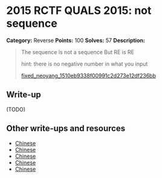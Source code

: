 # 2015 RCTF QUALS 2015: not sequence

**Category:** Reverse
**Points:** 100
**Solves:** 57
**Description:**

> The sequence is not a sequence But RE is RE
> 
> 
> hint: there is no negative number in what you input
> 
> 
> [fixed_neoyang_1510eb9338f00991c2d273e12df236bb](./fixed_neoyang_1510eb9338f00991c2d273e12df236bb)


## Write-up

(TODO)

## Other write-ups and resources

* [Chinese](https://www.iret.xyz/article.aspx/rctf2015_reverse)
* [Chinese](http://bobao.360.cn/ctf/learning/155.html)
* [Chinese](http://www.purpleroc.com/md/RCTF-WriteUp.html)
* [Chinese](http://www.heysec.org/archives/85)
* [Chinese](http://roisfzu.org/static/rctf2015-writeup.pdf)
